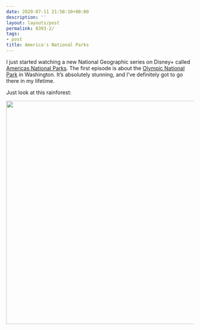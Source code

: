 ```yaml
---
date: 2020-07-11 21:58:10+00:00
description: ''
layout: layouts/post
permalink: 8393-2/
tags:
- post
title: America's National Parks
---
```


<p>I just started watching a new National Geographic series on Disney+ called <a href="https://www.disneyplus.com/en-gb/series/americas-national-parks/6GlF9SZKAdYz">Americas National Parks</a>. The first episode is about the <a href="https://www.nps.gov/olym/index.htm">Olympic National Park</a> in Washington. It’s absolutely stunning, and I’ve definitely got to go there in my lifetime.</p>
<p>Just look at this rainforest:</p>
<p><img loading="lazy" src="https://chrishannah.me/images/2020/07/1910e9d4448b473bb7269c85fd4a4ba6.jpg" width="600" height="600" alt="" /></p>
